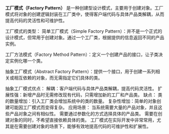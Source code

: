 **工厂模式（Factory Pattern）**
是一种创建型设计模式，主要用于创建对象。工厂模式将对象的创建逻辑封装在工厂类中，使得客户端代码与具体产品类解耦，从而提高代码的灵活性和可维护性。

工厂模式的类型：
简单工厂模式（Simple Factory Pattern）：并不是一个正式的设计模式，但常用于创建对象。通过一个工厂类，根据提供的信息返回不同的产品实例。

工厂方法模式（Factory Method Pattern）：定义一个创建产品的接口，让子类决定实例化哪一个类。

抽象工厂模式（Abstract Factory Pattern）：提供一个接口，用于创建一系列相关或相互依赖的对象，而无需指定它们具体的类。

抽象工厂模式优点：
解耦：客户端代码与具体产品类解耦，提高代码灵活性。
扩展性强：新增产品时无需修改现有代码，只需增加新的工厂和产品类。
缺点：
类的数量增加：引入工厂类会增加系统中的类的数量。
复杂性增加：简单的对象创建可能因工厂模式而变得复杂。
应用场景：
当系统需要大量的产品对象，并且这些产品对象之间有相似性。
需要通过参数化的方式选择具体的产品类。
需要在创建对象的同时，不希望直接依赖具体的类。
工厂模式在实际开发中非常常用，尤其是在需要创建对象的场景下，能够有效地提高代码的可维护性和扩展性。